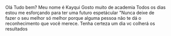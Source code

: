 Olá Tudo bem?
Meu nome é Kayqui
Gosto muito de academia
Todos os dias estou me esforçando para ter uma futuro espetácular
"Nunca deixe de fazer o seu melhor só melhor porque alguma pessoa não te dá o reconhecimento que você merece. Tenha certeza um dia vc colherá os resultados

